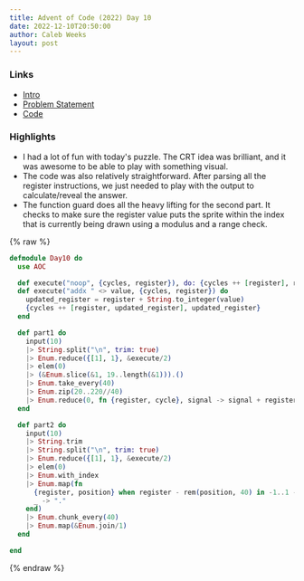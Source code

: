 ```yaml
---
title: Advent of Code (2022) Day 10
date: 2022-12-10T20:50:00
author: Caleb Weeks
layout: post
---
```


### Links

- [Intro](https://sethcalebweeks.com/advent-of-code-2022-in-elixir/)
- [Problem Statement](https://adventofcode.com/2022/day/10)
- [Code](https://github.com/sethcalebweeks/advent-of-code-2022/blob/main/lib/Day10.ex)

### Highlights

- I had a lot of fun with today's puzzle. The CRT idea was brilliant, and it was awesome to be able to play with something visual.
- The code was also relatively straightforward. After parsing all the register instructions, we just needed to play with the output to calculate/reveal the answer.
- The function guard does all the heavy lifting for the second part. It checks to make sure the register value puts the sprite within the index that is currently being drawn using a modulus and a range check.

{% raw %}

```elixir
defmodule Day10 do
  use AOC

  def execute("noop", {cycles, register}), do: {cycles ++ [register], register}
  def execute("addx " <> value, {cycles, register}) do
    updated_register = register + String.to_integer(value)
    {cycles ++ [register, updated_register], updated_register}
  end

  def part1 do
    input(10)
    |> String.split("\n", trim: true)
    |> Enum.reduce({[1], 1}, &execute/2)
    |> elem(0)
    |> (&Enum.slice(&1, 19..length(&1))).()
    |> Enum.take_every(40)
    |> Enum.zip(20..220//40)
    |> Enum.reduce(0, fn {register, cycle}, signal -> signal + register * cycle end)
  end

  def part2 do
    input(10)
    |> String.trim
    |> String.split("\n", trim: true)
    |> Enum.reduce({[1], 1}, &execute/2)
    |> elem(0)
    |> Enum.with_index
    |> Enum.map(fn
      {register, position} when register - rem(position, 40) in -1..1 -> "#"
      _ -> "."
    end)
    |> Enum.chunk_every(40)
    |> Enum.map(&Enum.join/1)
  end

end

```

{% endraw %}
